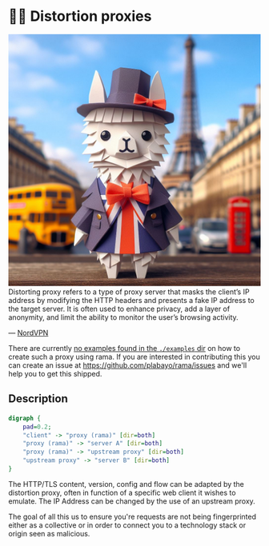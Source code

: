 # 🕵️‍♀️ Distortion proxies

<div class="book-article-intro">
    <img src="../img/proxy_llama_distort.jpeg" alt="artistical representation of rama distort proxy as llama desguised as human in badly masked environment">
    <div>
        Distorting proxy refers to a type of proxy server that masks the client’s IP address by modifying the HTTP headers and presents a fake IP address to the target server. It is often used to enhance privacy, add a layer of anonymity, and limit the ability to monitor the user’s browsing activity.
        <p>— <a href="https://nordvpn.com/cybersecurity/glossary/distorting-proxy">NordVPN</a></p>
    </div>
</div>

There are currently
[no examples found in the `./examples` dir](https://github.com/plabayo/rama/tree/main/examples)
on how to create such a proxy using rama. If you are interested in contributing this
you can create an issue at <https://github.com/plabayo/rama/issues> and we'll
help you to get this shipped.

## Description

<div class="book-article-image-center">

```dot process
digraph {
    pad=0.2;
    "client" -> "proxy (rama)" [dir=both]
    "proxy (rama)" -> "server A" [dir=both]
    "proxy (rama)" -> "upstream proxy" [dir=both]
    "upstream proxy" -> "server B" [dir=both]
}
```

</div>

The HTTP/TLS content, version, config and flow can be adapted by the distortion proxy,
often in function of a specific web client it wishes to emulate. The IP Address can be changed
by the use of an upstream proxy.

The goal of all this us to ensure you're requests are not being fingerprinted
either as a collective or in order to connect you to a technology stack or origin
seen as malicious.

